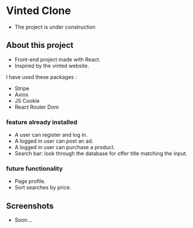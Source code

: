# Vinted Clone

- The project is under construction

## About this project

- Front-end project made with React.
- Inspired by the vinted website.

I have used these packages :

- Stripe
- Axios
- JS Cookie
- React Router Dom

### feature already installed

- A user can register and log in.
- A logged in user can post an ad.
- A logged in user can purchase a product.
- Search bar: look through the database for offer title matching the input.

### future functionality

- Page profile.
- Sort searches by price.

## Screenshots

- Soon...

